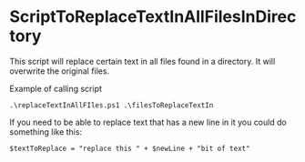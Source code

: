 # ScriptToReplaceTextInAllFilesInDirectory

This script will replace certain text in all files found in a directory. It will overwrite the original files.

Example of calling script
```
.\replaceTextInAllFIles.ps1 .\filesToReplaceTextIn
```

If you need to be able to replace text that has a new line in it you could do something like this:

```
$textToReplace = "replace this " + $newLine + "bit of text"
```
